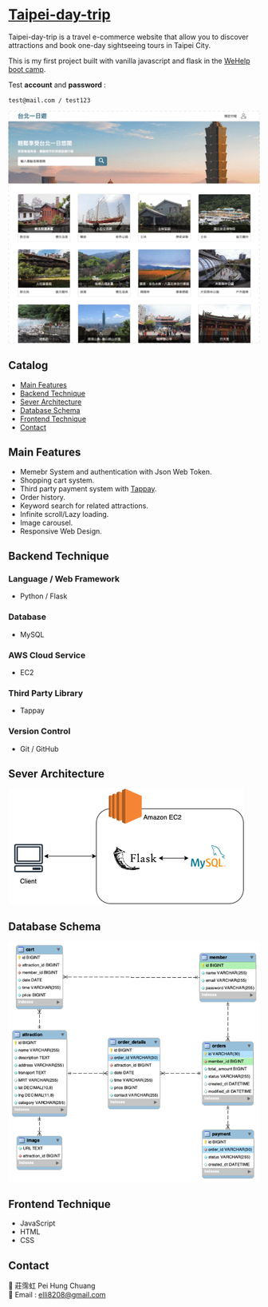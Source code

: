 # [Taipei-day-trip](http://54.64.51.103:3000)

Taipei-day-trip is a travel e-commerce website that allow you to discover attractions and book one-day sightseeing tours in Taipei City.

This is my first project built with vanilla javascript and flask in the [WeHelp boot camp](https://wehelp.tw/).

Test **account** and **password** :

    test@mail.com / test123

![demo](/readme/taipei_introduce.gif)

## Catalog

- [Main Features](#main-features)
- [Backend Technique](#backend-technique)
- [Sever Architecture](#sever-architecture)
- [Database Schema](#database-schema)
- [Frontend Technique](#frontend-technique)
- [Contact](#contact)

## Main Features

- Memebr System and authentication with Json Web Token.
- Shopping cart system.
- Third party payment system with [Tappay](https://www.tappaysdk.com/zh/).
- Order history.
- Keyword search for related attractions.
- Infinite scroll/Lazy loading.
- Image carousel.
- Responsive Web Design.

## Backend Technique

### Language / Web Framework
 - Python / Flask
### Database
 - MySQL
### AWS Cloud Service
 - EC2
### Third Party Library
 - Tappay
### Version Control
 - Git / GitHub

## Sever Architecture

  ![Image sever_architecture](/readme/taipei_sever.png)
  
## Database Schema

  ![Image database](/readme/taipei_EDR.png)
  
## Frontend Technique

- JavaScript
- HTML
- CSS

## Contact

:bust_in_silhouette: 莊霈虹 Pei Hung Chuang \
:email: Email : elli8208@gmail.com
